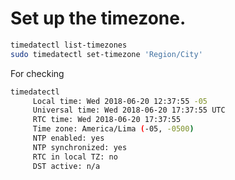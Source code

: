 <!-- TITLE: Linux/Timezone -->

# Set up the timezone.



```sh
timedatectl list-timezones
sudo timedatectl set-timezone 'Region/City'
```
 For checking
 
 ```sh
timedatectl 
      Local time: Wed 2018-06-20 12:37:55 -05
      Universal time: Wed 2018-06-20 17:37:55 UTC
      RTC time: Wed 2018-06-20 17:37:55
      Time zone: America/Lima (-05, -0500)
      NTP enabled: yes
      NTP synchronized: yes
      RTC in local TZ: no
      DST active: n/a
```
 